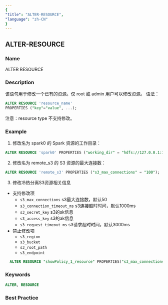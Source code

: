 ```yaml
---
{
"title": "ALTER-RESOURCE",
"language": "zh-CN"
}
---
```


<!-- 
Licensed to the Apache Software Foundation (ASF) under one
or more contributor license agreements.  See the NOTICE file
distributed with this work for additional information
regarding copyright ownership.  The ASF licenses this file
to you under the Apache License, Version 2.0 (the
"License"); you may not use this file except in compliance
with the License.  You may obtain a copy of the License at

  http://www.apache.org/licenses/LICENSE-2.0

Unless required by applicable law or agreed to in writing,
software distributed under the License is distributed on an
"AS IS" BASIS, WITHOUT WARRANTIES OR CONDITIONS OF ANY
KIND, either express or implied.  See the License for the
specific language governing permissions and limitations
under the License.
-->

## ALTER-RESOURCE

### Name

ALTER RESOURCE

### Description

该语句用于修改一个已有的资源。仅 root 或 admin 用户可以修改资源。
语法：
```sql
ALTER RESOURCE 'resource_name'
PROPERTIES ("key"="value", ...);
```
注意：resource type 不支持修改。

### Example

1. 修改名为 spark0 的 Spark 资源的工作目录：
```sql
ALTER RESOURCE 'spark0' PROPERTIES ("working_dir" = "hdfs://127.0.0.1:10000/tmp/doris_new");
```
2. 修改名为 remote_s3 的 S3 资源的最大连接数：
```sql
ALTER RESOURCE 'remote_s3' PROPERTIES ("s3_max_connections" = "100");
```
3. 修改冷热分离S3资源相关信息
- 支持修改项
  - `s3_max_connections` s3最大连接数，默认50
  - `s3_connection_timeout_ms` s3连接超时时间，默认1000ms
  - `s3_secret_key` s3的sk信息
  - `s3_access_key` s3的ak信息
  - `s3_request_timeout_ms` s3请求超时时间，默认3000ms
- 禁止修改项
  - `s3_region`
  - `s3_bucket`
  - `s3_root_path`
  - `s3_endpoint`

```sql
  ALTER RESOURCE "showPolicy_1_resource" PROPERTIES("s3_max_connections" = "1111");
```
### Keywords

```sql
ALTER, RESOURCE
```

### Best Practice
